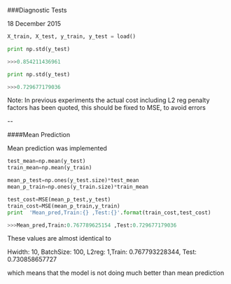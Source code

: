 ###Diagnostic Tests

18 December 2015

```python
X_train, X_test, y_train, y_test = load()

print np.std(y_test)

>>>0.854211436961

print np.std(y_test)

>>>0.729677179036

```

Note: In previous experiments the actual cost including L2 reg penalty factors has been quoted, this should be fixed to MSE, to avoid errors

--



####Mean Prediction 

Mean prediction was implemented 

```python
test_mean=np.mean(y_test)
train_mean=np.mean(y_train)

mean_p_test=np.ones(y_test.size)*test_mean
mean_p_train=np.ones(y_train.size)*train_mean

test_cost=MSE(mean_p_test,y_test)
train_cost=MSE(mean_p_train,y_train)
print  'Mean_pred,Train:{} ,Test:{}'.format(train_cost,test_cost)

>>>Mean_pred,Train:0.767789625154 ,Test:0.729677179036

```

These values are almost identical to 

Hwidth: 10, BatchSize: 100, L2reg: 1,Train: 0.767793228344, Test: 0.730858657727

which means that the model is not doing much better than mean prediction
